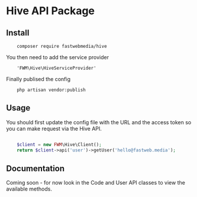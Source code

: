 # Hive API Package

## Install

```
    composer require fastwebmedia/hive
```

You then need to add the service provider
 
```
    'FWM\Hive\HiveServiceProvider'
```

Finally publised the config 

```
    php artisan vendor:publish
```    

## Usage

You should first update the config file with the URL and the access token so you can make request via the Hive API.
 
```php

    $client = new FWM\Hive\Client();
    return $client->api('user')->getUser('hello@fastweb.media');
```
 
## Documentation

Coming soon - for now look in the Code and User API classes to view the available methods.

